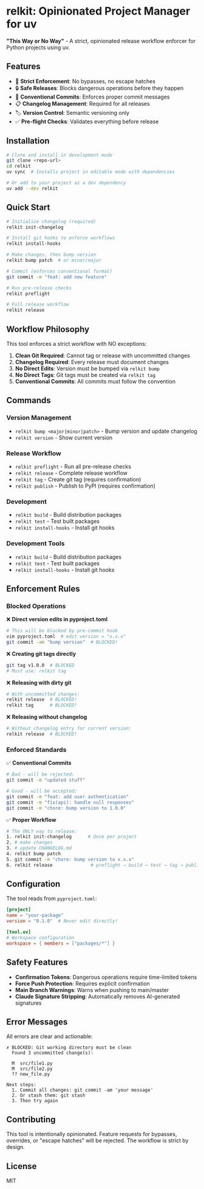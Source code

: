 # relkit: Opinionated Project Manager for uv

**"This Way or No Way"** - A strict, opinionated release workflow enforcer for Python projects using uv.

## Features

- 🚫 **Strict Enforcement**: No bypasses, no escape hatches
- 🔒 **Safe Releases**: Blocks dangerous operations before they happen
- 📝 **Conventional Commits**: Enforces proper commit messages
- 📋 **Changelog Management**: Required for all releases
- 🏷️ **Version Control**: Semantic versioning only
- ✅ **Pre-flight Checks**: Validates everything before release

## Installation

```bash
# Clone and install in development mode
git clone <repo-url>
cd relkit
uv sync  # Installs project in editable mode with dependencies

# Or add to your project as a dev dependency
uv add --dev relkit
```

## Quick Start

```bash
# Initialize changelog (required)
relkit init-changelog

# Install git hooks to enforce workflows
relkit install-hooks

# Make changes, then bump version
relkit bump patch  # or minor/major

# Commit (enforces conventional format)
git commit -m "feat: add new feature"

# Run pre-release checks
relkit preflight

# Full release workflow
relkit release
```

## Workflow Philosophy

This tool enforces a strict workflow with NO exceptions:

1. **Clean Git Required**: Cannot tag or release with uncommitted changes
2. **Changelog Required**: Every release must document changes
3. **No Direct Edits**: Version must be bumped via `relkit bump`
4. **No Direct Tags**: Git tags must be created via `relkit tag`
5. **Conventional Commits**: All commits must follow the convention

## Commands

### Version Management
- `relkit bump <major|minor|patch>` - Bump version and update changelog
- `relkit version` - Show current version

### Release Workflow
- `relkit preflight` - Run all pre-release checks
- `relkit release` - Complete release workflow
- `relkit tag` - Create git tag (requires confirmation)
- `relkit publish` - Publish to PyPI (requires confirmation)

### Development
- `relkit build` - Build distribution packages
- `relkit test` - Test built packages
- `relkit install-hooks` - Install git hooks

### Development Tools
- `relkit build` - Build distribution packages
- `relkit test` - Test built packages
- `relkit install-hooks` - Install git hooks

## Enforcement Rules

### Blocked Operations

❌ **Direct version edits in pyproject.toml**
```bash
# This will be blocked by pre-commit hook
vim pyproject.toml  # edit version = "x.x.x"
git commit -am "bump version"  # BLOCKED!
```

❌ **Creating git tags directly**
```bash
git tag v1.0.0  # BLOCKED
# Must use: relkit tag
```

❌ **Releasing with dirty git**
```bash
# With uncommitted changes:
relkit release  # BLOCKED!
relkit tag      # BLOCKED!
```

❌ **Releasing without changelog**
```bash
# Without changelog entry for current version:
relkit release  # BLOCKED!
```

### Enforced Standards

✅ **Conventional Commits**
```bash
# Bad - will be rejected:
git commit -m "updated stuff"

# Good - will be accepted:
git commit -m "feat: add user authentication"
git commit -m "fix(api): handle null responses"
git commit -m "chore: bump version to 1.0.0"
```

✅ **Proper Workflow**
```bash
# The ONLY way to release:
1. relkit init-changelog      # Once per project
2. # make changes
3. # update CHANGELOG.md
4. relkit bump patch
5. git commit -m "chore: bump version to x.x.x"
6. relkit release              # preflight → build → test → tag → publish
```

## Configuration

The tool reads from `pyproject.toml`:

```toml
[project]
name = "your-package"
version = "0.1.0"  # Never edit directly!

[tool.uv]
# Workspace configuration
workspace = { members = ["packages/*"] }
```

## Safety Features

- **Confirmation Tokens**: Dangerous operations require time-limited tokens
- **Force Push Protection**: Requires explicit confirmation
- **Main Branch Warnings**: Warns when pushing to main/master
- **Claude Signature Stripping**: Automatically removes AI-generated signatures

## Error Messages

All errors are clear and actionable:

```
✗ BLOCKED: Git working directory must be clean
  Found 3 uncommitted change(s):
  
  M  src/file1.py
  M  src/file2.py
  ?? new_file.py

Next steps:
  1. Commit all changes: git commit -am 'your message'
  2. Or stash them: git stash
  3. Then try again
```

## Contributing

This tool is intentionally opinionated. Feature requests for bypasses, 
overrides, or "escape hatches" will be rejected. The workflow is strict 
by design.

## License

MIT